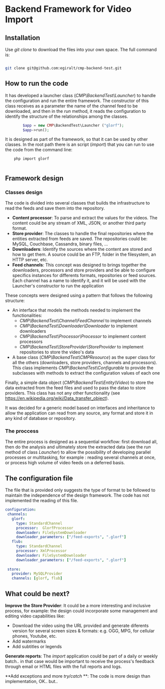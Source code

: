 # Backend Framework for Video Import

## Installation
Use *git clone* to download the files into your own space. The full command is:

```bash

git clone git@github.com:egiralt/cmp-backend-test.git

```

## How to run the code
It has developed a launcher class (*CMP\BackendTest\Launcher*) to handle the configuration and run the entire framework. The constructor 
of this class receives as a parameter the name of the channel feed to be downloaded, and then in the *run* method, it reads the configuration 
to identify the structure of the relationships among the classes.


```php
        $app = new CMP\BackendTest\Launcher ("glorf");
        $app->run();
```

It is designed as part of the framework, so that it can be used by other classes. In the root path there is an script (*import*) that you can run to use the 
code from the command line:

```
	php import glorf
	
```

## Framework design

### Classes design
The code is divided into several classes that builds the infrastructure to read the feeds and save them into the repository. 
 * **Content processor**: To parse and extract the values for the videos. The content could be any stream of XML, JSON, or another third party format.
 * **Store provider**: The classes to handle the final repositories where the entities extracted from feeds are saved. The repositories could be: MySQL, Couchbase, Cassandra, binary files, ...
 * **Downloaders**: Identify the sources where the content are stored and how to get them. A source could be an FTP, folder in the filesystem, an HTTP server, etc.
 * **Feed channels**: This concept was designed to brings together the downloaders, processors and store providers and be able to configure specifics instances for differents formats, repositories or feed sources. Each channel has a name to identify it, and it will be used with the Launcher's constructor to run the application

 These concepts were designed using a pattern that follows the following structure:
 * An interface that models the methods needed to implement the functionalities:
   *  *CMP\BackendTest\Channel\FeedChannel* to implement channels
   *  *CMP\BackendTest\Downloader\Downloader* to implement downloaders
   *  *CMP\BackendTest\Processor\Processor* to implement content processors
   *  *CMP\BackendTest\StoreProvider\StoreProvider* to implement repositories to store the video's data
 *  A base class (*CMP\BackendTest\CMPResource*) as the super class for all the others  (downloaders, store providers, channels and processors). This class implements *CMP\BackendTest\Configurable* to provide the subclasses with methods to extract the configuration values of each one

Finally, a simple data object (*CMP\BackendTest\Entity\Video*) to store the data extracted from the feed files and used to pass the datao to store providers. This class has not any other functionality (see https://en.wikipedia.org/wiki/Data_transfer_object).
 
It was decided for a generic model based on interfaces and inheritance to allow the application can read from any source, any format and store it in any kind of database or repository.
 
### The proccess 
 The entire process is designed as a sequential workflow: first download all, then do the analysis and ultimately store the extracted data (see the *run* method of class *Launcher*) to allow the possibility of developing parallel processes or multitasking, for example : reading several channels at once, or process high volume of video feeds on a deferred basis.
 
## The configuration file
 The file that is provided only suggests the type of format to be followed to maintain the independence of the design framework. The code has not implemented the reading of this file.
 
 ```yaml
 configuration:
  channels:
    glorf:
      type: StandardChannel
      processor:  GlorfProcessor
      downloader: FileSystemDownloader
      downloader_parameters: ["/feed-exports", ".glorf"]
    flub:
      type: StandardChannel
      processor: XmlProcessor
      downloader: FileSystemDownloader
      downloader_parameters: ["/feed-exports", ".glorf"]
  
  store:
    provider: MySQLProvider
    channels: [glorf, flub]

 ```
 
## What could be next?

**Improve the Store Provider**: It could be a more interesting and inclusive process, for example: the design could incorporate some management and editing video capabilities like: 
  * Download the video using the URL provided and generate diferents version for several screen sizes & formats: e.g. OGG, MPG, for cellular phones, Youtube, etc.
  * Add watermarks
  * Add subtitles or legends
 
**Generate reports**: The *import* application could be part of a daily or weekly batch.. in that case would be important to receive the process's feedback through email or HTML files with the full reports and logs.

**Add exceptions and more *try/catch* **: The code is more design than implementation, OK.. but..

